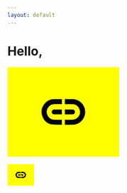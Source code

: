 ```yaml
---
layout: default
---
```

# Hello,

<img src="/images/kuning.png" width="50%" height="50%">

<img
  src="/images/kuning.png"
  alt="Alt text"
  title="Optional title"
  style="display: inline-block; margin: 0 auto; width: 60px">
